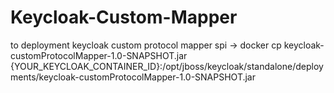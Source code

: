 # Keycloak-Custom-Mapper

<bold>to deployment keycloak custom protocol mapper spi -></bold> docker cp keycloak-customProtocolMapper-1.0-SNAPSHOT.jar {YOUR_KEYCLOAK_CONTAINER_ID}:/opt/jboss/keycloak/standalone/deployments/keycloak-customProtocolMapper-1.0-SNAPSHOT.jar
